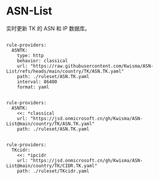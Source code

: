 
# ASN-List

实时更新 TK 的 ASN 和 IP 数据库。

<pre><code class="language-javascript">
rule-providers:
  ASNTK:
    type: http
    behavior: classical
    url: "https://raw.githubusercontent.com/Kwisma/ASN-List/refs/heads/main/country/TK/ASN.TK.yaml"
    path: ./ruleset/ASN.TK.yaml
    interval: 86400
    format: yaml
</code></pre>

<pre><code class="language-javascript">
rule-providers:
  ASNTK:
    <<: *classical
    url: "https://jsd.onmicrosoft.cn/gh/Kwisma/ASN-List@main/country/TK/ASN.TK.yaml"
    path: ./ruleset/ASN.TK.yaml
</code></pre>

<pre><code class="language-javascript">
rule-providers:
  TKcidr:
    <<: *ipcidr
    url: "https://jsd.onmicrosoft.cn/gh/Kwisma/ASN-List@main/country/TK/CIDR.TK.yaml"
    path: ./ruleset/TKcidr.yaml
</code></pre>